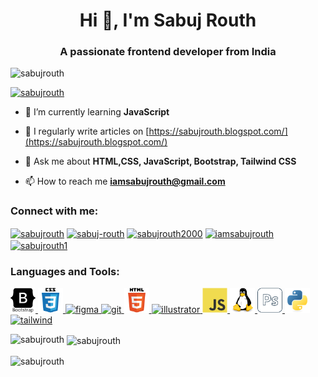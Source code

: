 <h1 align="center">Hi 👋, I'm Sabuj Routh</h1>
<h3 align="center">A passionate frontend developer from India</h3>

<p align="left"> <img src="https://komarev.com/ghpvc/?username=sabujrouth&label=Profile%20views&color=0e75b6&style=flat" alt="sabujrouth" /> </p>

<p align="left"> <a href="https://twitter.com/sabujrouth" target="blank"><img src="https://img.shields.io/twitter/follow/sabujrouth?logo=twitter&style=for-the-badge" alt="sabujrouth" /></a> </p>

- 🌱 I’m currently learning **JavaScript**

- 📝 I regularly write articles on [https://sabujrouth.blogspot.com/](https://sabujrouth.blogspot.com/)

- 💬 Ask me about **HTML,CSS, JavaScript, Bootstrap, Tailwind CSS**

- 📫 How to reach me **iamsabujrouth@gmail.com**

<h3 align="left">Connect with me:</h3>
<p align="left">
<a href="https://twitter.com/sabujrouth" target="blank"><img align="center" src="https://raw.githubusercontent.com/rahuldkjain/github-profile-readme-generator/master/src/images/icons/Social/twitter.svg" alt="sabujrouth" height="30" width="40" /></a>
<a href="https://linkedin.com/in/sabuj-routh" target="blank"><img align="center" src="https://raw.githubusercontent.com/rahuldkjain/github-profile-readme-generator/master/src/images/icons/Social/linked-in-alt.svg" alt="sabuj-routh" height="30" width="40" /></a>
<a href="https://fb.com/sabujrouth2000" target="blank"><img align="center" src="https://raw.githubusercontent.com/rahuldkjain/github-profile-readme-generator/master/src/images/icons/Social/facebook.svg" alt="sabujrouth2000" height="30" width="40" /></a>
<a href="https://instagram.com/iamsabujrouth" target="blank"><img align="center" src="https://raw.githubusercontent.com/rahuldkjain/github-profile-readme-generator/master/src/images/icons/Social/instagram.svg" alt="iamsabujrouth" height="30" width="40" /></a>
<a href="https://www.behance.net/sabujrouth1" target="blank"><img align="center" src="https://raw.githubusercontent.com/rahuldkjain/github-profile-readme-generator/master/src/images/icons/Social/behance.svg" alt="sabujrouth1" height="30" width="40" /></a>
</p>

<h3 align="left">Languages and Tools:</h3>
<p align="left"> <a href="https://getbootstrap.com" target="_blank" rel="noreferrer"> <img src="https://raw.githubusercontent.com/devicons/devicon/master/icons/bootstrap/bootstrap-plain-wordmark.svg" alt="bootstrap" width="40" height="40"/> </a> <a href="https://www.w3schools.com/css/" target="_blank" rel="noreferrer"> <img src="https://raw.githubusercontent.com/devicons/devicon/master/icons/css3/css3-original-wordmark.svg" alt="css3" width="40" height="40"/> </a> <a href="https://www.figma.com/" target="_blank" rel="noreferrer"> <img src="https://www.vectorlogo.zone/logos/figma/figma-icon.svg" alt="figma" width="40" height="40"/> </a> <a href="https://git-scm.com/" target="_blank" rel="noreferrer"> <img src="https://www.vectorlogo.zone/logos/git-scm/git-scm-icon.svg" alt="git" width="40" height="40"/> </a> <a href="https://www.w3.org/html/" target="_blank" rel="noreferrer"> <img src="https://raw.githubusercontent.com/devicons/devicon/master/icons/html5/html5-original-wordmark.svg" alt="html5" width="40" height="40"/> </a> <a href="https://www.adobe.com/in/products/illustrator.html" target="_blank" rel="noreferrer"> <img src="https://www.vectorlogo.zone/logos/adobe_illustrator/adobe_illustrator-icon.svg" alt="illustrator" width="40" height="40"/> </a> <a href="https://developer.mozilla.org/en-US/docs/Web/JavaScript" target="_blank" rel="noreferrer"> <img src="https://raw.githubusercontent.com/devicons/devicon/master/icons/javascript/javascript-original.svg" alt="javascript" width="40" height="40"/> </a> <a href="https://www.linux.org/" target="_blank" rel="noreferrer"> <img src="https://raw.githubusercontent.com/devicons/devicon/master/icons/linux/linux-original.svg" alt="linux" width="40" height="40"/> </a> <a href="https://www.photoshop.com/en" target="_blank" rel="noreferrer"> <img src="https://raw.githubusercontent.com/devicons/devicon/master/icons/photoshop/photoshop-line.svg" alt="photoshop" width="40" height="40"/> </a> <a href="https://www.python.org" target="_blank" rel="noreferrer"> <img src="https://raw.githubusercontent.com/devicons/devicon/master/icons/python/python-original.svg" alt="python" width="40" height="40"/> </a> <a href="https://tailwindcss.com/" target="_blank" rel="noreferrer"> <img src="https://www.vectorlogo.zone/logos/tailwindcss/tailwindcss-icon.svg" alt="tailwind" width="40" height="40"/> </a> </p>

<p><img align="left" src="https://github-readme-stats.vercel.app/api/top-langs?username=sabujrouth&show_icons=true&locale=en&layout=compact" alt="sabujrouth" /></p>

<p>&nbsp;<img align="center" src="https://github-readme-stats.vercel.app/api?username=sabujrouth&show_icons=true&locale=en" alt="sabujrouth" /></p>

<p><img align="center" src="https://github-readme-streak-stats.herokuapp.com/?user=sabujrouth&" alt="sabujrouth" /></p>
